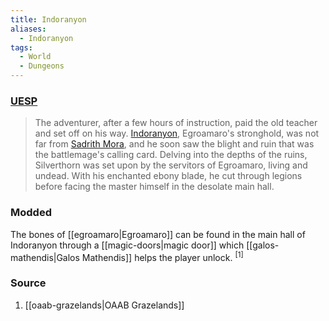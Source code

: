 ```yaml
---
title: Indoranyon
aliases:
  - Indoranyon
tags:
  - World
  - Dungeons
---
```

### [UESP](https://en.uesp.net/wiki/Morrowind:Indoranyon)
> The adventurer, after a few hours of instruction, paid the old teacher and set off on his way. [Indoranyon](https://en.uesp.net/wiki/Morrowind:Indoranyon "Morrowind:Indoranyon"), Egroamaro's stronghold, was not far from [Sadrith Mora](https://en.uesp.net/wiki/Morrowind:Sadrith_Mora "Morrowind:Sadrith Mora"), and he soon saw the blight and ruin that was the battlemage's calling card. Delving into the depths of the ruins, Silverthorn was set upon by the servitors of Egroamaro, living and undead. With his enchanted ebony blade, he cut through legions before facing the master himself in the desolate main hall.
### Modded
The bones of [[egroamaro|Egroamaro]] can be found in the main hall of Indoranyon through a [[magic-doors|magic door]] which [[galos-mathendis|Galos Mathendis]] helps the player unlock. <sup>[1]</sup>
### Source
1. [[oaab-grazelands|OAAB Grazelands]]
